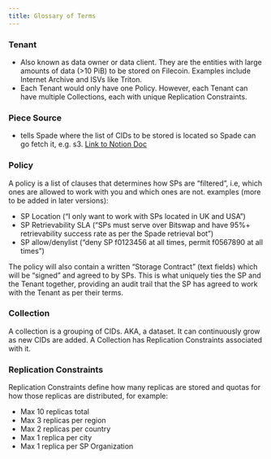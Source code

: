 ```yaml
---
title: Glossary of Terms
---
```


### Tenant

- Also known as data owner or data client. They are the entities with large amounts of data (>10 PiB) to be stored on Filecoin. Examples include Internet Archive and ISVs like Triton.
- Each Tenant would only have one Policy. However, each Tenant can have multiple Collections, each with unique Replication Constraints.

### Piece Source

- tells Spade where the list of CIDs to be stored is located so Spade can go fetch it, e.g. s3. [Link to Notion Doc](https://www.notion.so/Piece-Source-bc8bc0a392d542a3b4dbd83ea48e8235)

### Policy

A policy is a list of clauses that determines how SPs are “filtered”, i.e, which ones are allowed to work with you and which ones are not. examples (more to be added in later versions):

- SP Location (“I only want to work with SPs located in UK and USA”)
- SP Retrievability SLA (“SPs must serve over Bitswap and have 95%+ retrievability success rate as per the Spade retrieval bot”)
- SP allow/denylist (“deny SP f0123456 at all times, permit f0567890 at all times”)

The policy will also contain a written “Storage Contract” (text fields) which will be “signed” and agreed to by SPs. This is what uniquely ties the SP and the Tenant together, providing an audit trail that the SP has agreed to work with the Tenant as per their terms.

### Collection

A collection is a grouping of CIDs. AKA, a dataset. It can continuously grow as new CIDs are added. A Collection has Replication Constraints associated with it.

### Replication Constraints

Replication Constraints define how many replicas are stored and quotas for how those replicas are distributed, for example:

- Max 10 replicas total
- Max 3 replicas per region
- Max 2 replicas per country
- Max 1 replica per city
- Max 1 replica per SP Organization
